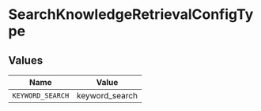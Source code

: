 # SearchKnowledgeRetrievalConfigType


## Values

| Name             | Value            |
| ---------------- | ---------------- |
| `KEYWORD_SEARCH` | keyword_search   |